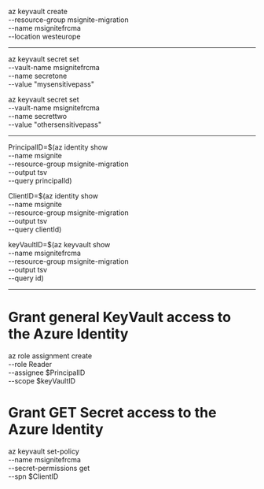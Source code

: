 az keyvault create \
  --resource-group msignite-migration \
  --name msignitefrcma \
  --location westeurope

---

az keyvault secret set \
  --vault-name msignitefrcma \
  --name secretone \
  --value "mysensitivepass"

az keyvault secret set \
  --vault-name msignitefrcma \
  --name secrettwo \
  --value "othersensitivepass"

---
PrincipalID=$(az identity show \
  --name msignite \
  --resource-group msignite-migration \
  --output tsv \
  --query principalId)

ClientID=$(az identity show \
  --name msignite \
  --resource-group msignite-migration \
  --output tsv \
  --query clientId)

keyVaultID=$(az keyvault show \
  --name msignitefrcma \
  --resource-group msignite-migration \
  --output tsv \
  --query id)

---
# Grant general KeyVault access to the Azure Identity
az role assignment create \
   --role Reader \
   --assignee $PrincipalID \
   --scope $keyVaultID

# Grant GET Secret access to the Azure Identity
az keyvault set-policy \
   --name msignitefrcma \
   --secret-permissions get \
   --spn $ClientID

